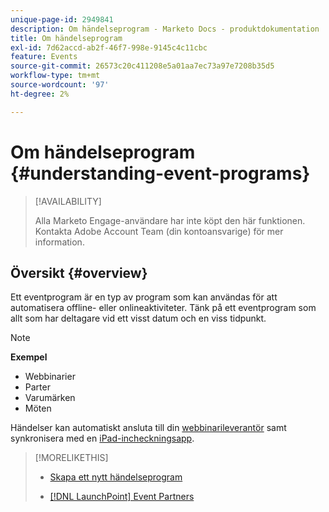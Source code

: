 ```yaml
---
unique-page-id: 2949841
description: Om händelseprogram - Marketo Docs - produktdokumentation
title: Om händelseprogram
exl-id: 7d62accd-ab2f-46f7-998e-9145c4c11cbc
feature: Events
source-git-commit: 26573c20c411208e5a01aa7ec73a97e7208b35d5
workflow-type: tm+mt
source-wordcount: '97'
ht-degree: 2%

---
```


# Om händelseprogram {#understanding-event-programs}

>[!AVAILABILITY]
>
>Alla Marketo Engage-användare har inte köpt den här funktionen. Kontakta Adobe Account Team (din kontoansvarige) för mer information.

## Översikt {#overview}

Ett eventprogram är en typ av program som kan användas för att automatisera offline- eller onlineaktiviteter. Tänk på ett eventprogram som allt som har deltagare vid ett visst datum och en viss tidpunkt.

>[!NOTE]
>
>**Exempel**
>
>* Webbinarier
>* Parter
>* Varumärken
>* Möten

Händelser kan automatiskt ansluta till din [webbinarileverantör](/help/marketo/product-docs/demand-generation/events/understanding-events/event-partners.md) samt synkronisera med en [iPad-incheckningsapp](/help/marketo/product-docs/core-marketo-concepts/mobile-apps/event-check-in/check-people-into-your-event-from-your-tablet.md).

>[!MORELIKETHIS]
>
>* [Skapa ett nytt händelseprogram](/help/marketo/product-docs/demand-generation/events/understanding-events/create-a-new-event-program.md)
>
>* [[!DNL LaunchPoint] Event Partners](/help/marketo/product-docs/demand-generation/events/understanding-events/event-partners.md)
